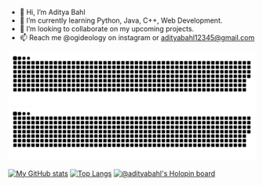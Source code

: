 - 👋 Hi, I’m Aditya Bahl
- 🌱 I’m currently learning Python, Java, C++, Web Development.
- 💞️ I’m looking to collaborate on my upcoming projects.
- 📫 Reach me @ogideology on instagram or adityabahl12345@gmail.com

<!---
AdityaBahl/AdityaBahl is a ✨ special ✨ repository because its `README.md` (this file) appears on your GitHub profile.
You can click the Preview link to take a look at your changes.
--->
![github contribution grid snake animation](https://raw.githubusercontent.com/AdityaBahl/AdityaBahl/output/github-contribution-grid-snake-dark.svg#gh-dark-mode-only)![github contribution grid snake animation](https://raw.githubusercontent.com/AdityaBahl/AdityaBahl/output/github-contribution-grid-snake.svg#gh-light-mode-only)


[![My GitHub stats](https://github-readme-stats.vercel.app/api?username=adityabahl&theme=tokyonight&showicons=true)](https://github.com/anuraghazra/github-readme-stats)
[![Top Langs](https://github-readme-stats.vercel.app/api/top-langs/?username=adityabahl&theme=tokyonight)](https://github.com/anuraghazra/github-readme-stats)
[![@adityabahl's Holopin board](https://holopin.me/adityabahl)](https://holopin.io/@adityabahl)
